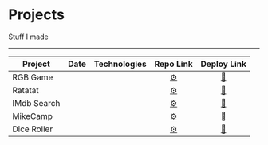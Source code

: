# Projects
Stuff I made

---


| Project         | Date     | Technologies | Repo Link      |  Deploy Link    |
|-----------------|----------|--------------|:--------------:|:---------------:|
|RGB Game         |          |              | [	:gear:](#) | [:rocket:](#) |
|Ratatat          |          |              | [	:gear:](../Ratatat) | [:rocket:](#) |
|IMdb Search      |          |              | [	:gear:](#) | [:rocket:](#) |
|MikeCamp         |          |              | [	:gear:](#) | [:rocket:](#) |
|Dice Roller      |          |              | [	:gear:](#) | [:rocket:](#) |
